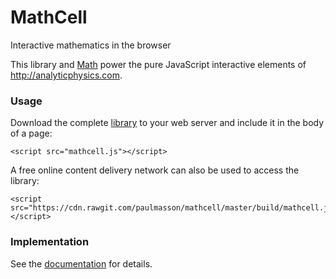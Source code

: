 # MathCell

Interactive mathematics in the browser

This library and [Math](https://github.com/paulmasson/math) power the pure JavaScript interactive elements of http://analyticphysics.com.

### Usage ###

Download the complete [library](https://raw.githubusercontent.com/paulmasson/mathcell/master/build/mathcell.js) to your web server and include it in the body of a page:

```
<script src="mathcell.js"></script>
```

A free online content delivery network can also be used to access the library:

```
<script src="https://cdn.rawgit.com/paulmasson/mathcell/master/build/mathcell.js"></script>
```

### Implementation ###

See the [documentation](https://paulmasson.github.io/mathcell/docs/) for details.
